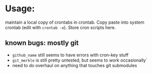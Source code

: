 # Usage:
maintain a local copy of crontabs in crontab. Copy paste into system crontab (edit with `crontab -e`). Store cron scripts here.

## known bugs: mostly git
- `github_name` still seems to have errors with cron-key stuff
- `git_merkle` is still pretty untested, but seems to work occasionally`
- need to do overhaul on anything that touches git submodules
